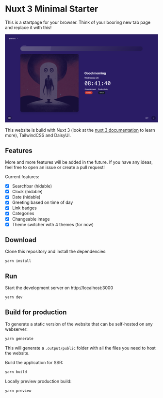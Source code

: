 # Nuxt 3 Minimal Starter

This is a startpage for your browser. Think of your booring new tab page and replace it with this!

![Screenshot](assets/Screenshot%202022-10-26%20at%2008.41.41.png)

This website is build with Nuxt 3 (look at the [nuxt 3 documentation](https://v3.nuxtjs.org) to learn more), TailwindCSS and DaisyUI.  

## Features

More and more features will be added in the future. If you have any ideas, feel free to open an issue or create a pull request!

Current features:

-   [x]  Searchbar (hidable)
-   [x]  Clock (hidable)
-   [x]  Date (hidable)
-   [x]  Greeting based on time of day
-   [x]  Link badges
-   [x]  Categories
-   [x]  Changeable image
-   [x]  Theme switcher with 4 themes (for now)

## Download

Clone this repository and install the dependencies:

```bash
yarn install
```

## Run

Start the development server on http://localhost:3000

```bash
yarn dev
```

## Build for production

To generate a static version of the website that can be self-hosted on any webserver:

```bash
yarn generate
```

This will generate a `.output/public` folder with all the files you need to host the website.

Build the application for SSR:

```bash
yarn build
```

Locally preview production build:

```bash
yarn preview
```




